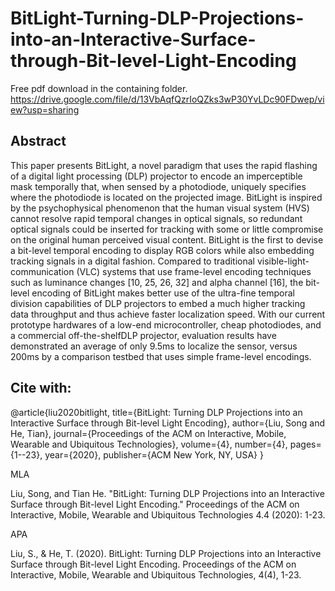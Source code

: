 # BitLight-Turning-DLP-Projections-into-an-Interactive-Surface-through-Bit-level-Light-Encoding

Free pdf download in the containing folder. https://drive.google.com/file/d/13VbAqfQzrIoQZks3wP30YvLDc90FDwep/view?usp=sharing

## Abstract
This paper presents BitLight, a novel paradigm that uses the rapid flashing of a digital light processing (DLP) projector to encode an imperceptible mask temporally that, when sensed by a photodiode, uniquely specifies where the photodiode is located on the projected image. BitLight is inspired by the psychophysical phenomenon that the human visual system (HVS) cannot resolve rapid temporal changes in optical signals, so redundant optical signals could be inserted for tracking with some or little compromise on the original human perceived visual content. BitLight is the first to devise a bit-level temporal encoding to display RGB colors while also embedding tracking signals in a digital fashion. Compared to traditional visible-light-communication (VLC) systems that use frame-level encoding techniques such as luminance changes [10, 25, 26, 32] and alpha channel [16], the bit-level encoding of BitLight makes better use of the ultra-fine temporal division capabilities of DLP projectors to embed a much higher tracking data throughput and thus achieve faster localization speed. With our current prototype hardwares of a low-end microcontroller, cheap photodiodes, and a commercial off-the-shelfDLP projector, evaluation results have demonstrated an average of only 9.5ms to localize the sensor, versus 200ms by a comparison testbed that uses simple frame-level encodings.


## Cite with:
@article{liu2020bitlight,
  title={BitLight: Turning DLP Projections into an Interactive Surface through Bit-level Light Encoding},
  author={Liu, Song and He, Tian},
  journal={Proceedings of the ACM on Interactive, Mobile, Wearable and Ubiquitous Technologies},
  volume={4},
  number={4},
  pages={1--23},
  year={2020},
  publisher={ACM New York, NY, USA}
}

MLA

Liu, Song, and Tian He. "BitLight: Turning DLP Projections into an Interactive Surface through Bit-level Light Encoding." Proceedings of the ACM on Interactive, Mobile, Wearable and Ubiquitous Technologies 4.4 (2020): 1-23.

APA	

Liu, S., & He, T. (2020). BitLight: Turning DLP Projections into an Interactive Surface through Bit-level Light Encoding. Proceedings of the ACM on Interactive, Mobile, Wearable and Ubiquitous Technologies, 4(4), 1-23.
